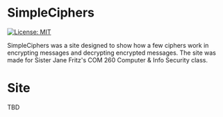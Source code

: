 # SimpleCiphers
[![License: MIT](https://img.shields.io/badge/License-MIT-yellow.svg)](https://github.com/TheWolfBadger/SimpleCiphers/blob/master/LICENSE)

SimpleCiphers was a site designed to show how a few ciphers work in encrypting messages and decrypting encrypted messages.
The site was made for Sister Jane Fritz's COM 260 Computer & Info Security class.
# Site
TBD
